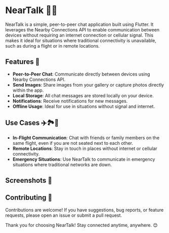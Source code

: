 # NearTalk 📱💬

NearTalk is a simple, peer-to-peer chat application built using Flutter. It leverages the Nearby Connections API to enable communication between devices without requiring an internet connection or cellular signal. This makes it ideal for situations where traditional connectivity is unavailable, such as during a flight or in remote locations.

## Features 🌟

- **Peer-to-Peer Chat**: Communicate directly between devices using Nearby Connections API.
- **Send Images**: Share images from your gallery or capture photos directly within the app.
- **Local Storage**: All chat messages are stored locally on your device.
- **Notifications**: Receive notifications for new messages.
- **Offline Usage**: Ideal for use in situations without signal and internet.

## Use Cases ✈️🏞️🚨

- **In-Flight Communication**: Chat with friends or family members on the same flight, even if you are not seated next to each other.
- **Remote Locations**: Stay in touch in places without internet or cellular connectivity.
- **Emergency Situations**: Use NearTalk to communicate in emergency situations where traditional networks are down.

## Screenshots 📸

## Contributing 🤝

Contributions are welcome! If you have suggestions, bug reports, or feature requests, please open an issue or submit a pull request.


Thank you for choosing NearTalk! Stay connected anytime, anywhere. 😊






